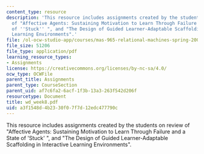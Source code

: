 ```yaml
---
content_type: resource
description: 'This resource includes assignments created by the students on review
  of "Affective Agents: Sustaining Motivation to Learn Through Failure and a State
  of ''Stuck'' ", and "The Design of Guided Learner-Adaptable Scaffolding in Interactive
  Learning Environments".'
file: /ol-ocw-studio-app/courses/mas-965-relational-machines-spring-2005/a3f1548d4b2330f07f7d12edc477790c_wd_week8.pdf
file_size: 51206
file_type: application/pdf
learning_resource_types:
- Assignments
license: https://creativecommons.org/licenses/by-nc-sa/4.0/
ocw_type: OCWFile
parent_title: Assignments
parent_type: CourseSection
parent_uid: af7c6fa2-6acf-1f3b-13a3-263f542d206f
resourcetype: Document
title: wd_week8.pdf
uid: a3f1548d-4b23-30f0-7f7d-12edc477790c
---
```

This resource includes assignments created by the students on review of "Affective Agents: Sustaining Motivation to Learn Through Failure and a State of 'Stuck' ", and "The Design of Guided Learner-Adaptable Scaffolding in Interactive Learning Environments".